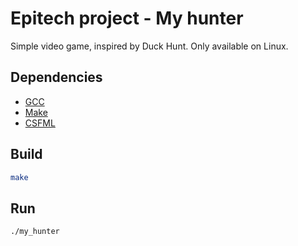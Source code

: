 # Epitech project -  My hunter

Simple video game, inspired by Duck Hunt.
Only available on Linux.

## Dependencies

- [GCC](https://gcc.gnu.org/install/)
- [Make](https://askubuntu.com/questions/161104/how-do-i-install-make)
- [CSFML](https://www.sfml-dev.org/download/csfml/)

## Build

```bash
make
```

## Run
```bash
./my_hunter
```
